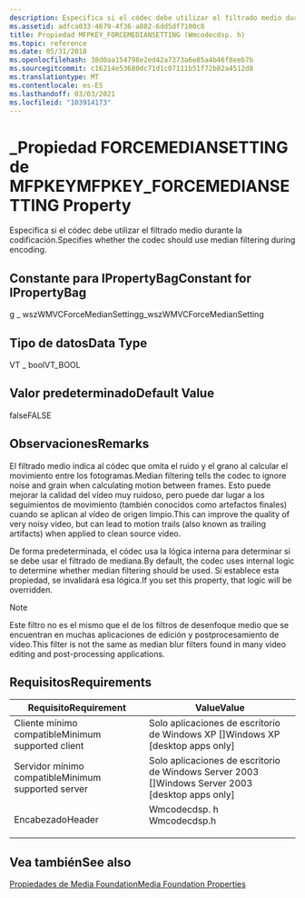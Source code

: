 ```yaml
---
description: Especifica si el códec debe utilizar el filtrado medio durante la codificación.
ms.assetid: adfca033-4679-4f36-a802-6dd5df7100c8
title: Propiedad MFPKEY_FORCEMEDIANSETTING (Wmcodecdsp. h)
ms.topic: reference
ms.date: 05/31/2018
ms.openlocfilehash: 38d0aa154798e2ed42a7373a6e85a4b46f8eeb7b
ms.sourcegitcommit: c16214e53680dc71d1c07111b51f72b82a4512d8
ms.translationtype: MT
ms.contentlocale: es-ES
ms.lasthandoff: 03/03/2021
ms.locfileid: "103914173"
---
```

# <a name="mfpkey_forcemediansetting-property"></a><span data-ttu-id="fd835-103">\_Propiedad FORCEMEDIANSETTING de MFPKEY</span><span class="sxs-lookup"><span data-stu-id="fd835-103">MFPKEY\_FORCEMEDIANSETTING Property</span></span>

<span data-ttu-id="fd835-104">Especifica si el códec debe utilizar el filtrado medio durante la codificación.</span><span class="sxs-lookup"><span data-stu-id="fd835-104">Specifies whether the codec should use median filtering during encoding.</span></span>

## <a name="constant-for-ipropertybag"></a><span data-ttu-id="fd835-105">Constante para IPropertyBag</span><span class="sxs-lookup"><span data-stu-id="fd835-105">Constant for IPropertyBag</span></span>

<span data-ttu-id="fd835-106">g \_ wszWMVCForceMedianSetting</span><span class="sxs-lookup"><span data-stu-id="fd835-106">g\_wszWMVCForceMedianSetting</span></span>

## <a name="data-type"></a><span data-ttu-id="fd835-107">Tipo de datos</span><span class="sxs-lookup"><span data-stu-id="fd835-107">Data Type</span></span>

<span data-ttu-id="fd835-108">VT \_ bool</span><span class="sxs-lookup"><span data-stu-id="fd835-108">VT\_BOOL</span></span>

## <a name="default-value"></a><span data-ttu-id="fd835-109">Valor predeterminado</span><span class="sxs-lookup"><span data-stu-id="fd835-109">Default Value</span></span>

<span data-ttu-id="fd835-110">false</span><span class="sxs-lookup"><span data-stu-id="fd835-110">FALSE</span></span>

## <a name="remarks"></a><span data-ttu-id="fd835-111">Observaciones</span><span class="sxs-lookup"><span data-stu-id="fd835-111">Remarks</span></span>

<span data-ttu-id="fd835-112">El filtrado medio indica al códec que omita el ruido y el grano al calcular el movimiento entre los fotogramas.</span><span class="sxs-lookup"><span data-stu-id="fd835-112">Median filtering tells the codec to ignore noise and grain when calculating motion between frames.</span></span> <span data-ttu-id="fd835-113">Esto puede mejorar la calidad del vídeo muy ruidoso, pero puede dar lugar a los seguimientos de movimiento (también conocidos como artefactos finales) cuando se aplican al vídeo de origen limpio.</span><span class="sxs-lookup"><span data-stu-id="fd835-113">This can improve the quality of very noisy video, but can lead to motion trails (also known as trailing artifacts) when applied to clean source video.</span></span>

<span data-ttu-id="fd835-114">De forma predeterminada, el códec usa la lógica interna para determinar si se debe usar el filtrado de mediana.</span><span class="sxs-lookup"><span data-stu-id="fd835-114">By default, the codec uses internal logic to determine whether median filtering should be used.</span></span> <span data-ttu-id="fd835-115">Si establece esta propiedad, se invalidará esa lógica.</span><span class="sxs-lookup"><span data-stu-id="fd835-115">If you set this property, that logic will be overridden.</span></span>

> [!Note]  
> <span data-ttu-id="fd835-116">Este filtro no es el mismo que el de los filtros de desenfoque medio que se encuentran en muchas aplicaciones de edición y postprocesamiento de vídeo.</span><span class="sxs-lookup"><span data-stu-id="fd835-116">This filter is not the same as median blur filters found in many video editing and post-processing applications.</span></span>

 

## <a name="requirements"></a><span data-ttu-id="fd835-117">Requisitos</span><span class="sxs-lookup"><span data-stu-id="fd835-117">Requirements</span></span>



| <span data-ttu-id="fd835-118">Requisito</span><span class="sxs-lookup"><span data-stu-id="fd835-118">Requirement</span></span> | <span data-ttu-id="fd835-119">Value</span><span class="sxs-lookup"><span data-stu-id="fd835-119">Value</span></span> |
|-------------------------------------|-----------------------------------------------------------------------------------------|
| <span data-ttu-id="fd835-120">Cliente mínimo compatible</span><span class="sxs-lookup"><span data-stu-id="fd835-120">Minimum supported client</span></span><br/> | <span data-ttu-id="fd835-121">Solo aplicaciones de escritorio de Windows XP \[\]</span><span class="sxs-lookup"><span data-stu-id="fd835-121">Windows XP \[desktop apps only\]</span></span><br/>                                             |
| <span data-ttu-id="fd835-122">Servidor mínimo compatible</span><span class="sxs-lookup"><span data-stu-id="fd835-122">Minimum supported server</span></span><br/> | <span data-ttu-id="fd835-123">Solo aplicaciones de escritorio de Windows Server 2003 \[\]</span><span class="sxs-lookup"><span data-stu-id="fd835-123">Windows Server 2003 \[desktop apps only\]</span></span><br/>                                    |
| <span data-ttu-id="fd835-124">Encabezado</span><span class="sxs-lookup"><span data-stu-id="fd835-124">Header</span></span><br/>                   | <dl> <span data-ttu-id="fd835-125"><dt>Wmcodecdsp. h</dt></span><span class="sxs-lookup"><span data-stu-id="fd835-125"><dt>Wmcodecdsp.h</dt></span></span> </dl> |



## <a name="see-also"></a><span data-ttu-id="fd835-126">Vea también</span><span class="sxs-lookup"><span data-stu-id="fd835-126">See also</span></span>

<dl> <dt>

[<span data-ttu-id="fd835-127">Propiedades de Media Foundation</span><span class="sxs-lookup"><span data-stu-id="fd835-127">Media Foundation Properties</span></span>](media-foundation-properties.md)
</dt> </dl>

 

 




